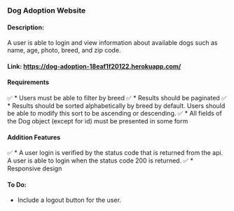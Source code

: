 ### Dog Adoption Website

#### Description: 
A user is able to login and view information about available dogs such as name, age, photo, breed, and zip code. 

#### Link: https://dog-adoption-18eaf1f20122.herokuapp.com/

#### Requirements
✅ * Users must be able to filter by breed
✅ * Results should be paginated
✅ * Results should be sorted alphabetically by breed by default. Users should be able to modify this sort to be ascending or descending.
✅ * All fields of the Dog object (except for id) must be presented in some form

#### Addition Features 
✅ * A user login is verified by the status code that is returned from the api. A user is able to login when the status code 200 is returned. 
✅ * Responsive design 

#### To Do:

* Include a logout button for the user. 


